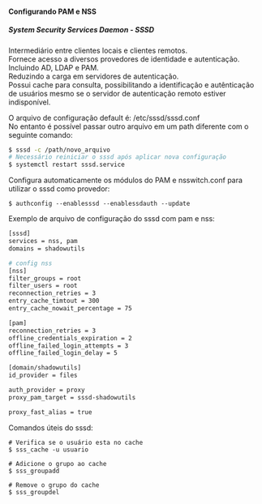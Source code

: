 #### Configurando PAM e NSS

##### System Security Services Daemon - SSSD
<p>
Intermediário entre clientes locais e clientes remotos.<br />
Fornece acesso a diversos provedores de identidade e autenticação. Incluindo AD, LDAP e PAM.<br />
Reduzindo a carga em servidores de autenticação.<br />
Possui cache para consulta, possibilitando a identificação e autênticação de usuários mesmo se o servidor de autenticação remoto estiver indisponível.

O arquivo de configuração default é: /etc/sssd/sssd.conf<br />
No entanto é possível passar outro arquivo em um path diferente com o seguinte comando:
</p>

```bash
$ sssd -c /path/novo_arquivo
# Necessário reiniciar o sssd após aplicar nova configuração
$ systemctl restart sssd.service
```

Configura automaticamente os módulos do PAM e nsswitch.conf para utilizar o sssd como provedor:
```
$ authconfig --enablesssd --enablessdauth --update
```

Exemplo de arquivo de configuração do sssd com pam e nss:
```sh
[sssd]
services = nss, pam
domains = shadowutils

# config nss
[nss]
filter_groups = root
filter_users = root
reconnection_retries = 3
entry_cache_timtout = 300
entry_cache_nowait_percentage = 75

[pam]
reconnection_retries = 3
offline_credentials_expiration = 2
offline_failed_login_attempts = 3
offline_failed_login_delay = 5

[domain/shadowutils]
id_provider = files

auth_provider = proxy
proxy_pam_target = sssd-shadowutils

proxy_fast_alias = true
```

Comandos úteis do sssd:
```
# Verifica se o usuário esta no cache
$ sss_cache -u usuario

# Adicione o grupo ao cache
$ sss_groupadd

# Remove o grupo do cache
$ sss_groupdel
```
